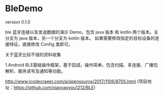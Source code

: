 # BleDemo

version 0.1.0

ble 蓝牙连接以及发送数据的演示 Demo，包含 java 版本 和 kotlin 两个版本。主分支为 java 版本，另一个分支为 kotlin 版本。
如果需要修改指定的目标设备的连接特征，直接修改 Config 类即可。

关于蓝牙比较不错的资料收集

1.Android BLE基础操作框架，基于回调，操作简单。包含扫描、多连接、广播包解析、服务读写及通知等功能。

http://www.jcodecraeer.com/a/opensource/2017/1106/8705.html (项目地址：https://github.com/xiaoyaoyou1212/BLE)
